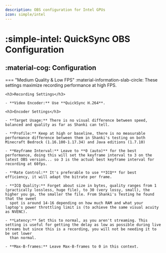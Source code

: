 ```yaml
---
description: OBS configuration for Intel GPUs
icon: simple/intel
---
```


# :simple-intel: QuickSync OBS Configuration

## :material-cog: Configuration

=== "Medium Quality & Low FPS"
    :material-information-slab-circle: These settings maximize recording performance at high FPS.

    <h3>Recording Settings</h3>

    - **Video Encoder:** Use **QuickSync H.264**.

    <h3>Encoder Settings</h3>

    - **Target Usage:** There is no visual difference between speed, balanced and quality as far as Shanki can tell.

    - **Profile:** Keep at high or baseline, there is no measurable performance difference between them in Shanki's testing on both Minecraft Bedrock (1.16.100-1.17.34) and Java editions (1.7.10)

    - **Keyframe Interval:** Leave to **0 (auto)** for the best performance, doing this will set the keyframe interval to 3 on the latest OBS version... so 3 is the actual best keyframe interval for recording at 60fps.

    - **Rate Control:** It's preferable to use **ICQ** for best efficiency, it will adapt the bitrate per frame.

    - **ICQ Quality:** Forget about size in bytes, quality ranges from 1 (practically lossless, huge file), to 30 (very lossy, small), the higher you go, the smaller the file. From Shanki's Testing he found that the sweet 
      spot is around 14-16 depending on how much RAM and what your laptop's power throttling limit is (to achieve the same visual acuity as NVENC).

    - **Latency:** Set this to normal, as you aren't streaming. This setting is useful for getting the delay as low as possible during live streams but since this is a recording, you will not be needing it to be set lower 
      than normal.

    - **Max-B-frames:** Leave Max-B-frames to 0 in this context.
